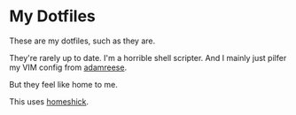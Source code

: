 # My Dotfiles

These are my dotfiles, such as they are.

They're rarely up to date. I'm a horrible shell scripter. And I mainly just
pilfer my VIM config from [adamreese](https://github.com/adamreese/dotfiles).

But they feel like home to me.

This uses [homeshick](https://github.com/andsens/homeshick).
